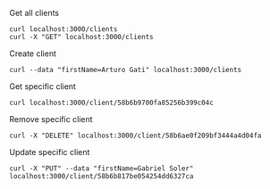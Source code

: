 Get all clients

```
curl localhost:3000/clients
curl -X "GET" localhost:3000/clients
```


Create client

```
curl --data "firstName=Arturo Gati" localhost:3000/clients
```

Get specific client

```
curl localhost:3000/client/58b6b9700fa85256b399c04c
```

Remove specific client

```
curl -X "DELETE" localhost:3000/client/58b6ae0f209bf3444a4d04fa
```

Update specific client

```
curl -X "PUT" --data "firstName=Gabriel Soler"  localhost:3000/client/58b6b817be054254dd6327ca
```
